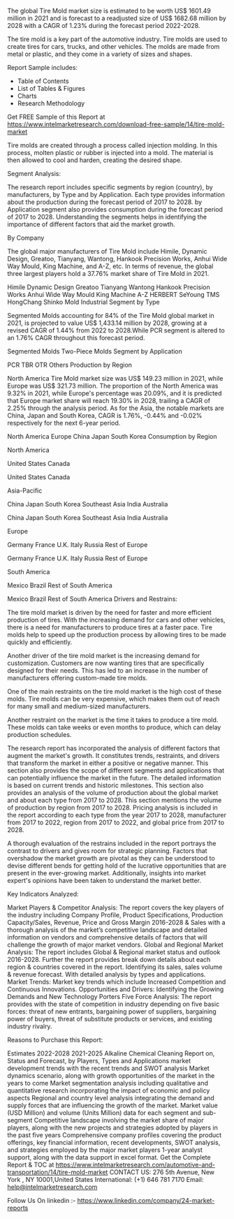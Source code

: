 
The global Tire Mold market size is estimated to be worth US$ 1601.49 million in 2021 and is forecast to a readjusted size of US$ 1682.68 million by 2028 with a CAGR of 1.23% during the forecast period 2022-2028.



The tire mold is a key part of the automotive industry. Tire molds are used to create tires for cars, trucks, and other vehicles. The molds are made from metal or plastic, and they come in a variety of sizes and shapes.

Report Sample includes:
- Table of Contents
- List of Tables & Figures
- Charts
- Research Methodology

Get FREE Sample of this Report at https://www.intelmarketresearch.com/download-free-sample/14/tire-mold-market








Tire molds are created through a process called injection molding. In this process, molten plastic or rubber is injected into a mold. The material is then allowed to cool and harden, creating the desired shape.

Segment Analysis:



The research report includes specific segments by region (country), by manufacturers, by Type and by Application. Each type provides information about the production during the forecast period of 2017 to 2028. by Application segment also provides consumption during the forecast period of 2017 to 2028. Understanding the segments helps in identifying the importance of different factors that aid the market growth.

By Company



The global major manufacturers of Tire Mold include Himile, Dynamic Design, Greatoo, Tianyang, Wantong, Hankook Precision Works, Anhui Wide Way Mould, King Machine, and A-Z, etc. In terms of revenue, the global three largest players hold a 37.76% market share of Tire Mold in 2021.



Himile
Dynamic Design
Greatoo
Tianyang
Wantong
Hankook Precision Works
Anhui Wide Way Mould
King Machine
A-Z
HERBERT
SeYoung TMS
HongChang
Shinko Mold Industrial
Segment by Type



Segmented Molds accounting for 84% of the Tire Mold global market in 2021, is projected to value US$ 1,433.14 million by 2028, growing at a revised CAGR of 1.44% from 2022 to 2028.While PCR segment is altered to an 1.76% CAGR throughout this forecast period.



Segmented Molds
Two-Piece Molds
Segment by Application



PCR
TBR
OTR
Others
Production by Region



North America Tire Mold market size was US$ 149.23 million in 2021, while Europe was US$ 321.73 million. The proportion of the North America was 9.32% in 2021, while Europe's percentage was 20.09%, and it is predicted that Europe market share will reach 19.30% in 2028, trailing a CAGR of 2.25% through the analysis period. As for the Asia, the notable markets are China, Japan and South Korea, CAGR is 1.76%, -0.44% and -0.02% respectively for the next 6-year period.







North America
Europe
China
Japan
South Korea
Consumption by Region



North America


United States
Canada


United States
Canada


Asia-Pacific


China
Japan
South Korea
Southeast Asia
India
Australia


China
Japan
South Korea
Southeast Asia
India
Australia


Europe


Germany
France
U.K.
Italy
Russia
Rest of Europe


Germany
France
U.K.
Italy
Russia
Rest of Europe


South America


Mexico
Brazil
Rest of South America


Mexico
Brazil
Rest of South America
Drivers and Restrains:



The tire mold market is driven by the need for faster and more efficient production of tires. With the increasing demand for cars and other vehicles, there is a need for manufacturers to produce tires at a faster pace. Tire molds help to speed up the production process by allowing tires to be made quickly and efficiently.



Another driver of the tire mold market is the increasing demand for customization. Customers are now wanting tires that are specifically designed for their needs. This has led to an increase in the number of manufacturers offering custom-made tire molds.



One of the main restraints on the tire mold market is the high cost of these molds. Tire molds can be very expensive, which makes them out of reach for many small and medium-sized manufacturers.



Another restraint on the market is the time it takes to produce a tire mold. These molds can take weeks or even months to produce, which can delay production schedules.



The research report has incorporated the analysis of different factors that augment the market's growth. It constitutes trends, restraints, and drivers that transform the market in either a positive or negative manner. This section also provides the scope of different segments and applications that can potentially influence the market in the future. The detailed information is based on current trends and historic milestones. This section also provides an analysis of the volume of production about the global market and about each type from 2017 to 2028. This section mentions the volume of production by region from 2017 to 2028. Pricing analysis is included in the report according to each type from the year 2017 to 2028, manufacturer from 2017 to 2022, region from 2017 to 2022, and global price from 2017 to 2028.



A thorough evaluation of the restrains included in the report portrays the contrast to drivers and gives room for strategic planning. Factors that overshadow the market growth are pivotal as they can be understood to devise different bends for getting hold of the lucrative opportunities that are present in the ever-growing market. Additionally, insights into market expert's opinions have been taken to understand the market better.



Key Indicators Analyzed:



Market Players & Competitor Analysis: The report covers the key players of the industry including Company Profile, Product Specifications, Production Capacity/Sales, Revenue, Price and Gross Margin 2016-2028 & Sales with a thorough analysis of the market’s competitive landscape and detailed information on vendors and comprehensive details of factors that will challenge the growth of major market vendors.
Global and Regional Market Analysis: The report includes Global & Regional market status and outlook 2016-2028. Further the report provides break down details about each region & countries covered in the report. Identifying its sales, sales volume & revenue forecast. With detailed analysis by types and applications.
Market Trends: Market key trends which include Increased Competition and Continuous Innovations.
Opportunities and Drivers: Identifying the Growing Demands and New Technology
Porters Five Force Analysis: The report provides with the state of competition in industry depending on five basic forces: threat of new entrants, bargaining power of suppliers, bargaining power of buyers, threat of substitute products or services, and existing industry rivalry.


Reasons to Purchase this Report:



Estimates 2022-2028 2021-2025 Alkaline Chemical Cleaning Report on, Status and Forecast, by Players, Types and Applications market development trends with the recent trends and SWOT analysis
Market dynamics scenario, along with growth opportunities of the market in the years to come
Market segmentation analysis including qualitative and quantitative research incorporating the impact of economic and policy aspects
Regional and country level analysis integrating the demand and supply forces that are influencing the growth of the market.
Market value (USD Million) and volume (Units Million) data for each segment and sub-segment
Competitive landscape involving the market share of major players, along with the new projects and strategies adopted by players in the past five years
Comprehensive company profiles covering the product offerings, key financial information, recent developments, SWOT analysis, and strategies employed by the major market players
1-year analyst support, along with the data support in excel format.
Get the Complete Report & TOC at https://www.intelmarketresearch.com/automotive-and-transportation/14/tire-mold-market
CONTACT US:
276 5th Avenue, New York , NY 10001,United States
International: (+1) 646 781 7170
Email: help@intelmarketresearch.com

Follow Us On linkedin :- https://www.linkedin.com/company/24-market-reports
